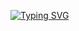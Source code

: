 [![Typing SVG](https://readme-typing-svg.demolab.com?font=Fira+Code&pause=1000&color=1B791A&center=true&vCenter=true&multiline=true&width=540&height=60&lines=Hello+I'm+ivosokoloski;A+student+of+Computer+Science+and+Engineering)](https://git.io/typing-svg)

